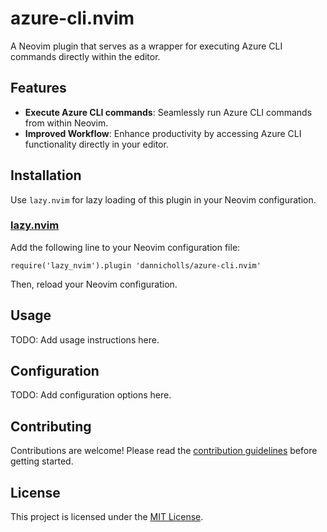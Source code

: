 # azure-cli.nvim

A Neovim plugin that serves as a wrapper for executing Azure CLI commands
directly within the editor.

## Features

- **Execute Azure CLI commands**: Seamlessly run Azure CLI commands from within
  Neovim.
- **Improved Workflow**: Enhance productivity by accessing Azure CLI
  functionality directly in your editor.

## Installation

Use `lazy.nvim` for lazy loading of this plugin in your Neovim configuration.

### [lazy.nvim](https://github.com/folke/lazy.nvim)

Add the following line to your Neovim configuration file:

```
require('lazy_nvim').plugin 'dannicholls/azure-cli.nvim'
```

Then, reload your Neovim configuration.

## Usage

TODO: Add usage instructions here.

## Configuration

TODO: Add configuration options here.

## Contributing

Contributions are welcome! Please read the
[contribution guidelines](CONTRIBUTING.md) before getting started.

## License

This project is licensed under the [MIT License](LICENSE).
